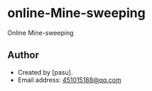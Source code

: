 online-Mine-sweeping
====================

Online Mine-sweeping


## Author

 * Created by [pasu].
 * Email address: <451015188@qq.com>
